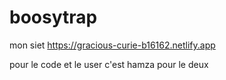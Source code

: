 # boosytrap



mon siet 
https://gracious-curie-b16162.netlify.app


pour le code  et le user c'est hamza pour le deux
